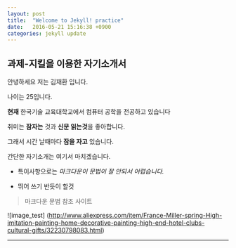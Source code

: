 ```yaml
---
layout: post
title:  "Welcome to Jekyll! practice"
date:   2016-05-21 15:16:38 +0900
categories: jekyll update
---  
```

##  과제-지킬을 이용한 자기소개서

안녕하세요 저는 김재환 입니다.  

나이는 25입니다.  

**현재** 한국기술 교육대학교에서 컴퓨터 공학을 전공하고 있습니다  

취미는 **잠자는** 것과 **신문 읽는것**을 좋아합니다.  

그래서 시간 날때마다 **잠을 자고** 있습니다.  

간단한 자기소개는 여기서 마치겠습니다.  

* 특이사항으로는  *마크다운이 문법이 잘 안되서 어렵습니다.*  

- 뛰어 쓰기 반듯이 할것  
   

>마크다운 문범 참조 사이트   

[jekyll-docs]:http://blog.kalkin7.com/2014/02/10/lets-write-using-markdown/   

![image_test] (http://www.aliexpress.com/item/France-Miller-spring-High-imitation-painting-home-decorative-painting-high-end-hotel-clubs-cultural-gifts/32230798083.html)  


***  

[jekyll-docs]: http://jekyllrb.com/docs/home
[jekyll-gh]:   https://github.com/jekyll/jekyll
[jekyll-talk]: https://talk.jekyllrb.com/








